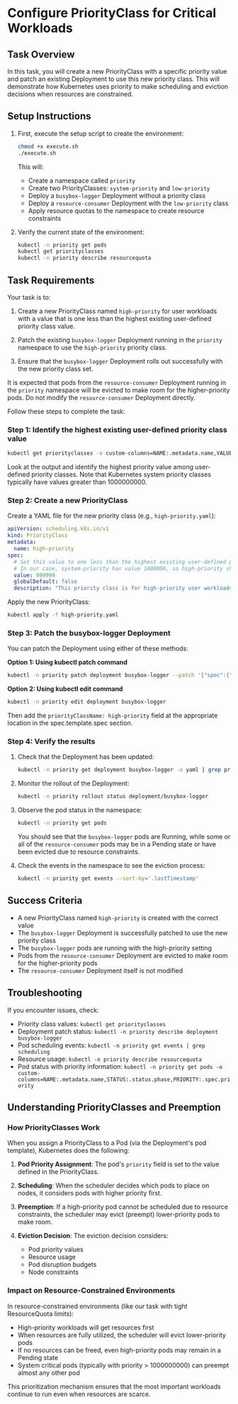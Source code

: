 # Configure PriorityClass for Critical Workloads

## Task Overview
In this task, you will create a new PriorityClass with a specific priority value and patch an existing Deployment to use this new priority class. This will demonstrate how Kubernetes uses priority to make scheduling and eviction decisions when resources are constrained.

## Setup Instructions

1. First, execute the setup script to create the environment:
   ```bash
   chmod +x execute.sh
   ./execute.sh
   ```
   This will:
   - Create a namespace called `priority`
   - Create two PriorityClasses: `system-priority` and `low-priority`
   - Deploy a `busybox-logger` Deployment without a priority class
   - Deploy a `resource-consumer` Deployment with the `low-priority` class
   - Apply resource quotas to the namespace to create resource constraints

2. Verify the current state of the environment:
   ```bash
   kubectl -n priority get pods
   kubectl get priorityclasses
   kubectl -n priority describe resourcequota
   ```

## Task Requirements

Your task is to:

1. Create a new PriorityClass named `high-priority` for user workloads with a value that is one less than the highest existing user-defined priority class value.

2. Patch the existing `busybox-logger` Deployment running in the `priority` namespace to use the `high-priority` priority class.

3. Ensure that the `busybox-logger` Deployment rolls out successfully with the new priority class set.

It is expected that pods from the `resource-consumer` Deployment running in the `priority` namespace will be evicted to make room for the higher-priority pods. Do not modify the `resource-consumer` Deployment directly.

Follow these steps to complete the task:

### Step 1: Identify the highest existing user-defined priority class value

```bash
kubectl get priorityclasses -o custom-columns=NAME:.metadata.name,VALUE:.value
```

Look at the output and identify the highest priority value among user-defined priority classes. Note that Kubernetes system priority classes typically have values greater than 1000000000.

### Step 2: Create a new PriorityClass

Create a YAML file for the new priority class (e.g., `high-priority.yaml`):

```yaml
apiVersion: scheduling.k8s.io/v1
kind: PriorityClass
metadata:
  name: high-priority
spec:
  # Set this value to one less than the highest existing user-defined priority class
  # In our case, system-priority has value 1000000, so high-priority should be 999999
  value: 999999
  globalDefault: false
  description: "This priority class is for high-priority user workloads"
```

Apply the new PriorityClass:

```bash
kubectl apply -f high-priority.yaml
```

### Step 3: Patch the busybox-logger Deployment

You can patch the Deployment using either of these methods:

**Option 1: Using kubectl patch command**
```bash
kubectl -n priority patch deployment busybox-logger --patch '{"spec":{"template":{"spec":{"priorityClassName":"high-priority"}}}}'
```

**Option 2: Using kubectl edit command**
```bash
kubectl -n priority edit deployment busybox-logger
```
Then add the `priorityClassName: high-priority` field at the appropriate location in the spec.template.spec section.

### Step 4: Verify the results

1. Check that the Deployment has been updated:
   ```bash
   kubectl -n priority get deployment busybox-logger -o yaml | grep priorityClassName
   ```

2. Monitor the rollout of the Deployment:
   ```bash
   kubectl -n priority rollout status deployment/busybox-logger
   ```

3. Observe the pod status in the namespace:
   ```bash
   kubectl -n priority get pods
   ```
   You should see that the `busybox-logger` pods are Running, while some or all of the `resource-consumer` pods may be in a Pending state or have been evicted due to resource constraints.

4. Check the events in the namespace to see the eviction process:
   ```bash
   kubectl -n priority get events --sort-by='.lastTimestamp'
   ```

## Success Criteria
- A new PriorityClass named `high-priority` is created with the correct value
- The `busybox-logger` Deployment is successfully patched to use the new priority class
- The `busybox-logger` pods are running with the high-priority setting
- Pods from the `resource-consumer` Deployment are evicted to make room for the higher-priority pods
- The `resource-consumer` Deployment itself is not modified

## Troubleshooting
If you encounter issues, check:
- Priority class values: `kubectl get priorityclasses`
- Deployment patch status: `kubectl -n priority describe deployment busybox-logger`
- Pod scheduling events: `kubectl -n priority get events | grep scheduling`
- Resource usage: `kubectl -n priority describe resourcequota`
- Pod status with priority information: `kubectl -n priority get pods -o custom-columns=NAME:.metadata.name,STATUS:.status.phase,PRIORITY:.spec.priority`

## Understanding PriorityClasses and Preemption

### How PriorityClasses Work

When you assign a PriorityClass to a Pod (via the Deployment's pod template), Kubernetes does the following:

1. **Pod Priority Assignment**: The pod's `priority` field is set to the value defined in the PriorityClass.

2. **Scheduling**: When the scheduler decides which pods to place on nodes, it considers pods with higher priority first.

3. **Preemption**: If a high-priority pod cannot be scheduled due to resource constraints, the scheduler may evict (preempt) lower-priority pods to make room.

4. **Eviction Decision**: The eviction decision considers:
   - Pod priority values
   - Resource usage
   - Pod disruption budgets
   - Node constraints

### Impact on Resource-Constrained Environments

In resource-constrained environments (like our task with tight ResourceQuota limits):

- High-priority workloads will get resources first
- When resources are fully utilized, the scheduler will evict lower-priority pods
- If no resources can be freed, even high-priority pods may remain in a Pending state
- System critical pods (typically with priority > 1000000000) can preempt almost any other pod

This prioritization mechanism ensures that the most important workloads continue to run even when resources are scarce.

